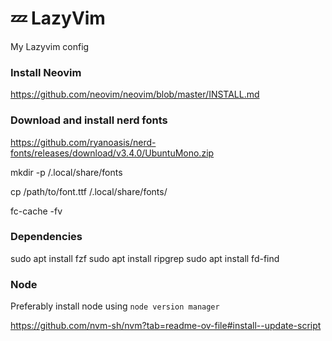 # 💤 LazyVim

My Lazyvim config

### Install Neovim 
https://github.com/neovim/neovim/blob/master/INSTALL.md

### Download and install nerd fonts

https://github.com/ryanoasis/nerd-fonts/releases/download/v3.4.0/UbuntuMono.zip

mkdir -p  /.local/share/fonts

cp /path/to/font.ttf  /.local/share/fonts/

fc-cache -fv



### Dependencies

sudo apt install fzf
sudo apt install ripgrep
sudo apt install fd-find

### Node
Preferably install node using `node version manager`

https://github.com/nvm-sh/nvm?tab=readme-ov-file#install--update-script





